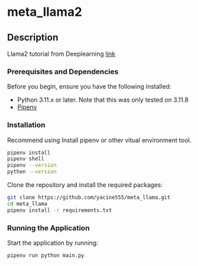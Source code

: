 # meta_llama2


## Description

Llama2 tutorial from Deeplearning [link](https://learn.deeplearning.ai/courses/introducing-multimodal-llama-3-2/lesson/1/introduction)

### Prerequisites and Dependencies

Before you begin, ensure you have the following installed:
- Python 3.11.x or later. Note that this was only tested on 3.11.8
- [Pipenv](https://pipenv.pypa.io/en/latest/)

  
### Installation

Recommend using Install pipenv or other vitual environment tool. 

```bash
pipenv install
pipenv shell
pipenv --version
python --version
```


Clone the repository and install the required packages:

```bash
git clone https://github.com/yacine555/meta_llama.git
cd meta_llama
pipenv install -r requirements.txt
```



### Running the Application

Start the application by running:

```bash
pipenv run python main.py
```


